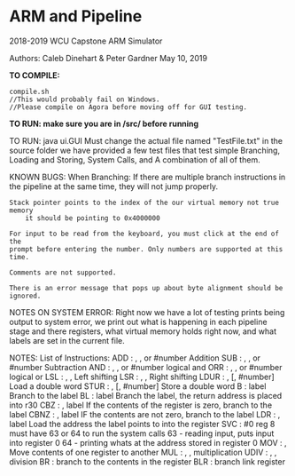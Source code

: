 # ARM and Pipeline
2018-2019 WCU Capstone ARM Simulator

Authors: Caleb Dinehart & Peter Gardner
May 10, 2019


<b>TO COMPILE:</b>

    compile.sh
    //This would probably fail on Windows.
    //Please compile on Agora before moving off for GUI testing.


<b>TO RUN: make sure you are in /src/ before running</b>


TO RUN:
    java ui.GUI
        Must change the actual file named "TestFile.txt" in the source folder
        we have provided a few test files that test simple Branching, Loading
        and Storing, System Calls, and A combination of all of them.

KNOWN BUGS:
    When Branching:
        If there are multiple branch instructions in the pipeline at the same
        time, they will not jump properly.

    Stack pointer points to the index of the our virtual memory not true memory
        it should be pointing to 0x4000000

    For input to be read from the keyboard, you must click at the end of the
    prompt before entering the number. Only numbers are supported at this time.

    Comments are not supported.

    There is an error message that pops up about byte alignment should be
    ignored.

NOTES ON SYSTEM ERROR:
    Right now we have a lot of testing prints being output to system error,
    we print out what is happening in each pipeline stage and there
    registers, what virtual memory holds right now, and what labels are set
    in the current file.

NOTES:
    List of Instructions:
        ADD   :   <register>, <register>, <register> or #number
            Addition
        SUB   :   <register>, <register>, <register> or #number
            Subtraction
        AND   :   <register>, <register>, <register> or #number
            logical and
        ORR   :   <register>, <register>, <register> or #number
            logical or
        LSL   :   <register>, <register>, <register>
            Left shifting
        LSR   :   <register>, <register>, <register>
            Right shifting
        LDUR  :   <register>, [<register>, #number]
            Load a double word
        STUR  :   <register>, [<register>, #number]
            Store a double word
        B     :   label
            Branch to the label
        BL    :   label
            Branch the label, the return address is placed into r30
        CBZ   :   <register>, label
            If the contents of the register is zero, branch to the label
        CBNZ  :   <register>, label
            IF the contents are not zero, branch to the label
        LDR   :   <register>, label
            Load the address the label points to into the register
        SVC   :   #0
            reg 8 must have 63 or 64 to run the system calls
            63 - reading input, puts input into register 0
            64 - printing whats at the address stored in register 0
        MOV   :  <register>, <register>
            Move contents of one register to another
        MUL   :  <register>, <register>, <register>
            multiplication
        UDIV  :  <register>, <register>, <register>
            division
        BR    :  <register>
            branch to the contents in the register
        BLR   :  <register>
            branch link register
